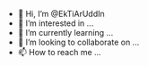 - 👋 Hi, I’m @EkTiArUddIn
- 👀 I’m interested in ...
- 🌱 I’m currently learning ...
- 💞️ I’m looking to collaborate on ...
- 📫 How to reach me ...

<!---
EkTiArUddIn/EkTiArUddIn is a ✨ special ✨ repository because its `README.md` (this file) appears on your GitHub profile.
You can click the Preview link to take a look at your changes.
--->
